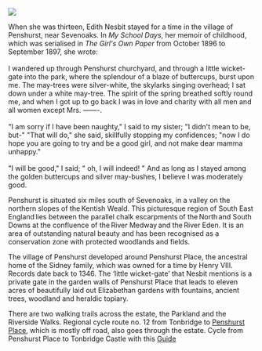 <a href="https://www.kent-maps.online"><img src="https://www.kent-maps.online/juncture/ve-button.png"></a>
<param ve-config title="Edith Nesbit, Penshurst" author="Eleanor Fitzsimons" layout="vtl" banner="https://raw.githubusercontent.com/kent-map/images/main/banners/19c.jpg">

<param ve-entity eid="Q939838" aliases="Sevenoaks">
<param ve-entity eid="Q1227477" aliases="Penshurst">
<param ve-entity eid="Q797782" aliases="Medway">
<param ve-entity eid="Q6516469" aliases="Eden">
<param ve-entity eid="Q7164746" aliases="Penshurst Place">
<param ve-entity eid="Q936183" aliases="Tonbridge">
<param ve-entity eid="Q7820768" aliases="Tonbridge Castle">

When she was thirteen, Edith Nesbit stayed for a time in the village of Penshurst, near Sevenoaks. In _My School Days_, her memoir of childhood, which was serialised in _The Girl's Own Paper_ from October 1896 to September 1897, she wrote: 
<br><br>
I wandered up through Penshurst churchyard, and through a little wicket-gate into the park, where the splendour of a blaze of buttercups, burst upon me. The may-trees were silver-white, the skylarks singing overhead; I sat down under a white may-tree. The spirit of the spring breathed softly round me, and when I got up to go back I was in love and charity with all men and all women except Mrs. ——-. 
<br><br>
"I am sorry if I have been naughty," I said to my sister; "I didn't mean to be, but-" "That will do," she said, skillfully stopping my confidences; "now I do hope you are going to try and be a good girl, and not make dear mamma unhappy." 
<br><br>
"I will be good," I said; " oh, I will indeed! " And as long as I stayed among the golden buttercups and silver may-bushes, I believe I was moderately good. 
<param ve-image url="https://stor.artstor.org/stor/fa7281ea-765d-4ca1-afc9-2723f4ef7ff2" label="Penshurst" attribution="Kent Maps Online Collection">
<param ve-map center="51.2342802052878, 0.1940171847982023" zoom="12">

Penshurst is situated six miles south of Sevenoaks, in a valley on the northern slopes of the Kentish Weald. This picturesque region of South East England lies between the parallel chalk escarpments of the North and South Downs at the confluence of the River Medway and the River Eden. It is an area of outstanding natural beauty and has been recognised as a conservation zone with protected woodlands and fields.  
<param ve-image url="https://upload.wikimedia.org/wikipedia/commons/e/e5/River_Medway_at_Penshurst_-_geograph.org.uk_-_2206540.jpg" label="The River Medway at Penshurst" attribution="River Medway at Penshurst by Roger Smith, CC BY-SA 2.0, via Wikimedia Commons">
<param ve-map center="Q1227477" zoom="15">

The village of Penshurst developed around Penshurst Place, the ancestral home of the Sidney family, which was owned for a time by Henry VIII. Records date back to 1346. The ‘little wicket-gate’ that Nesbit mentions is a private gate in the garden walls of Penshurst Place that leads to eleven acres of beautifully laid out Elizabethan gardens with fountains, ancient trees, woodland and heraldic topiary. 
<param ve-image url="https://upload.wikimedia.org/wikipedia/commons/b/b5/Penshurst_Place%2C_Kent.jpg" label="Penshurst Place" attribution="Nessy-Pic, CC BY-SA 4.0, via Wikimedia Commons">
<param ve-map center="Q7164746" zoom="15">

There are two walking trails across the estate, the Parkland and the Riverside Walks. Regional cycle route no. 12 from Tonbridge to [Penshurst Place](https://www.penshurstplace.com), which is mostly off road, also goes through the estate.  Cycle from Penshurst Place to Tonbridge Castle with this [Guide](https://www.penshurstplace.com/public/uploads/browser/files/Cycle%20Route.pdf)
<param ve-image url="https://upload.wikimedia.org/wikipedia/commons/2/21/Penshurst_Place%2C_2012_%283%29.JPG" label="Penshurst Place" attribution="Elisa.rolle, CC BY-SA 3.0, via Wikimedia Commons">
<param ve-map center="Q7820768" zoom="16">
